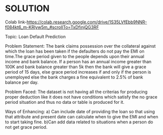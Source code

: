 # SOLUTION

Colab link-https://colab.research.google.com/drive/1S35LVfEbb9NNR-f084kt6_m-KRlyw5m_#scrollTo=TxDfinjQG3RF

Topic:
Loan Default Prediction

Problem Statement:
The bank claims possession over the collateral against which the loan has been taken if the defaulters do not pay the EMI on time.The grace period given to the people depends upon their annual income and bank balance. If a person has an annual income greater than 100K and bank balance greater than 5k then the bank will give a grace period of 15 days, else grace period increases if and only if the person is unemployed else the bank charges a fine equivalent to 2.5% of bank balance per day.  

Problem Faced:
The dataset is not having all the criterias for producing proper deduction like it does not have conditions which satisfy the no grace period situation and thus no data or table is produced for it.

Ways of Enhancing:
a) Can include date of providing the loan so that using that attribute and present date can calculate when to give the EMI and when to start taking fine.
b)Can add data related to situations when a person do not get grace period.
